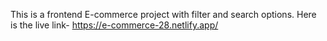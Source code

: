 This is a frontend E-commerce project with filter and search options.
Here is the live link- https://e-commerce-28.netlify.app/
